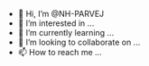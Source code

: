 - 👋 Hi, I’m @NH-PARVEJ
- 👀 I’m interested in ...
- 🌱 I’m currently learning ...
- 💞️ I’m looking to collaborate on ...
- 📫 How to reach me ...

<!---
NH-PARVEJ/NH-PARVEJ is a ✨ special ✨ repository because its `README.md` (this file) appears on your GitHub profile.
You can click the Preview link to take a look at your changes.
--->

